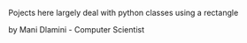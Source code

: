Pojects here largely deal with python classes using a rectangle

by Mani Dlamini - Computer Scientist
